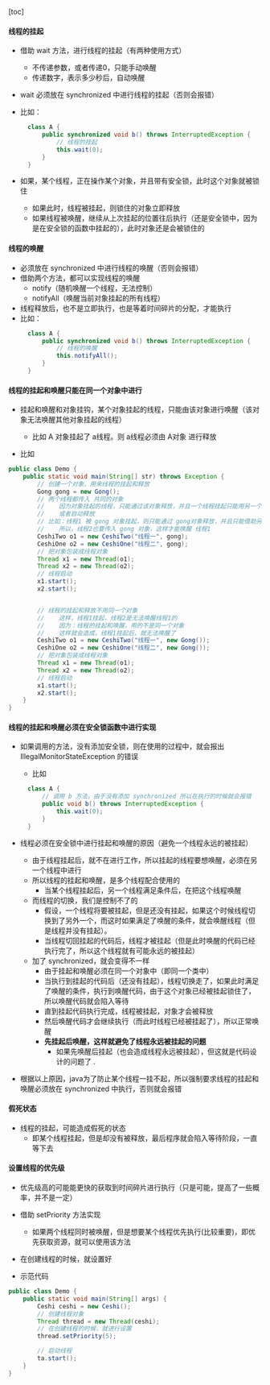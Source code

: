 <script src='/笔记/see/index.js'></script>
[toc]

#### 线程的挂起
- 借助 wait 方法，进行线程的挂起（有两种使用方式）
  - 不传递参数，或者传递0，只能手动唤醒
  - 传递数字，表示多少秒后，自动唤醒

- wait 必须放在 synchronized 中进行线程的挂起（否则会报错）

- 比如：
  ```java
    class A {
        public synchronized void b() throws InterruptedException {
            // 线程的挂起
            this.wait(0);
        }
    }
  ```

- 如果，某个线程，正在操作某个对象，并且带有安全锁，此时这个对象就被锁住
  - 如果此时，线程被挂起，则锁住的对象立即释放
  - 如果线程被唤醒，继续从上次挂起的位置往后执行（还是安全锁中，因为是在安全锁的函数中挂起的），此时对象还是会被锁住的


#### 线程的唤醒
- 必须放在 synchronized 中进行线程的唤醒（否则会报错）
- 借助两个方法，都可以实现线程的唤醒
  - notify（随机唤醒一个线程，无法控制）
  - notifyAll（唤醒当前对象挂起的所有线程）
- 线程释放后，也不是立即执行，也是等着时间碎片的分配，才能执行
- 比如：
  ```java
    class A {
        public synchronized void b() throws InterruptedException {
            // 线程的唤醒
            this.notifyAll();
        }
    }


#### 线程的挂起和唤醒只能在同一个对象中进行
- 挂起和唤醒和对象挂钩，某个对象挂起的线程，只能由该对象进行唤醒（该对象无法唤醒其他对象挂起的线程）
  - 比如 A 对象挂起了 a线程。则 a线程必须由 A对象 进行释放

- 比如
```java
public class Demo {
    public static void main(String[] str) throws Exception {
        // 创建一个对象，用来线程的挂起和释放
        Gong gong = new Gong();
        // 两个线程都传入 共同的对象
        //    因为对象挂起的线程，只能通过该对象释放，并且一个线程挂起只能用另一个线程释放
        //    或者自动释放
        // 比如：线程1 被 gong 对象挂起，则只能通过 gong对象释放，并且只能借助另一个线程释放
        //    所以，线程2也要传入 gong 对象，这样才能唤醒 线程1
        CeshiTwo o1 = new CeshiTwo("线程一", gong);
        CeshiOne o2 = new CeshiOne("线程二", gong);
        // 把对象包装成线程对象
        Thread x1 = new Thread(o1);
        Thread x2 = new Thread(o2);
        // 线程启动
        x1.start();
        x2.start();


        // 线程的挂起和释放不用同一个对象
        //    这样，线程1挂起，线程2是无法唤醒线程1的
        //    因为：线程的挂起和唤醒，用的不是同一个对象
        //    这样就会造成，线程1挂起后，就无法唤醒了
        CeshiTwo o1 = new CeshiTwo("线程一", new Gong());
        CeshiOne o2 = new CeshiOne("线程二", new Gong());
        // 把对象包装成线程对象
        Thread x1 = new Thread(o1);
        Thread x2 = new Thread(o2);
        // 线程启动
        x1.start();
        x2.start();
    }
}
```



#### 线程的挂起和唤醒必须在安全锁函数中进行实现
- 如果调用的方法，没有添加安全锁，则在使用的过程中，就会报出 IllegalMonitorStateException 的错误
  - 比如
  ```java
    class A {
        // 调用 b 方法，由于没有添加 synchronized 所以在执行的时候就会报错
        public void b() throws InterruptedException {
            this.wait(0);
        }
    }
  ```

- 线程必须在安全锁中进行挂起和唤醒的原因（避免一个线程永远的被挂起）
  - 由于线程挂起后，就不在进行工作，所以挂起的线程要想唤醒，必须在另一个线程中进行
  - 所以线程的挂起和唤醒，是多个线程配合使用的
    - 当某个线程挂起后，另一个线程满足条件后，在把这个线程唤醒
  - 而线程的切换，我们是控制不了的
    - 假设，一个线程将要被挂起，但是还没有挂起，如果这个时候线程切换到了另外一个，而这时如果满足了唤醒的条件，就会唤醒线程（但是线程并没有挂起）。
    - 当线程切回挂起的代码后，线程才被挂起（但是此时唤醒的代码已经执行完了，所以这个线程就有可能永远的被挂起）
  - 加了 synchronized，就会变得不一样
    - 由于挂起和唤醒必须在同一个对象中（即同一个类中）
    - 当执行到挂起的代码后（还没有挂起），线程切换走了，如果此时满足了唤醒的条件，执行到唤醒代码，由于这个对象已经被挂起锁住了，所以唤醒代码就会陷入等待
    - 直到挂起代码执行完成，线程被挂起，对象才会被释放
    - 然后唤醒代码才会继续执行（而此时线程已经被挂起了），所以正常唤醒
    - **先挂起后唤醒，这样就避免了线程永远被挂起的问题**
      - 如果先唤醒后挂起（也会造成线程永远被挂起），但这就是代码设计的问题了
.
- 根据以上原因，java为了防止某个线程一挂不起，所以强制要求线程的挂起和唤醒必须放在 synchronized 中执行，否则就会报错






#### 假死状态
- 线程的挂起，可能造成假死的状态
  - 即某个线程挂起，但是却没有被释放，最后程序就会陷入等待阶段，一直等下去









#### 设置线程的优先级
- 优先级高的可能能更快的获取到时间碎片进行执行（只是可能，提高了一些概率，并不是一定）
- 借助 setPriority 方法实现
  - 如果两个线程同时被唤醒，但是想要某个线程优先执行(比较重要)，即优先获取资源，就可以使用该方法
- 在创建线程的时候，就设置好

- 示范代码
```java
public class Demo {
    public static void main(String[] args) {
        Ceshi ceshi = new Ceshi();
        // 创建线程对象
        Thread thread = new Thread(ceshi);
        // 在创建线程的时候，就进行设置
        thread.setPriority(5);

        // 启动线程
        ta.start();
    }
}
```




